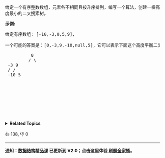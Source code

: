 <p>给定一个有序整数数组，元素各不相同且按升序排列，编写一个算法，创建一棵高度最小的二叉搜索树。</p>
<strong>示例:</strong>
<pre>给定有序数组: [-10,-3,0,5,9],<br><br>一个可能的答案是：[0,-3,9,-10,null,5]，它可以表示下面这个高度平衡二叉搜索树：<br><br>          0 <br>         / \ <br> -3 9 <br> / / <br> -10 5 <br /></br></br></br></br></br></br></br></br></pre>

<details><summary><strong>Related Topics</strong></summary>树 | 二叉搜索树 | 数组 | 分治 | 二叉树</details><br>

<div>👍 138, 👎 0</div>

<div id="labuladong"><hr>

**通知：[数据结构精品课](https://aep.h5.xeknow.com/s/1XJHEO) 已更新到 V2.0；点击这里体验 [刷题全家桶](https://labuladong.gitee.io/algo/images/others/%E5%85%A8%E5%AE%B6%E6%A1%B6.jpg)。**

</div>



